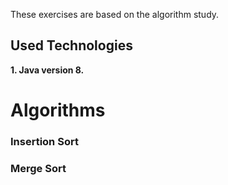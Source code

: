 These exercises are based on the algorithm study.

## Used Technologies

**1. Java version 8.**

# Algorithms

### Insertion Sort   

### Merge Sort